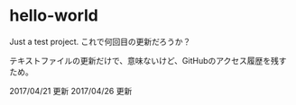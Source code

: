 # hello-world
Just a test project.
これで何回目の更新だろうか？

テキストファイルの更新だけで、意味ないけど、GitHubのアクセス履歴を残すため。

2017/04/21 更新
2017/04/26 更新
